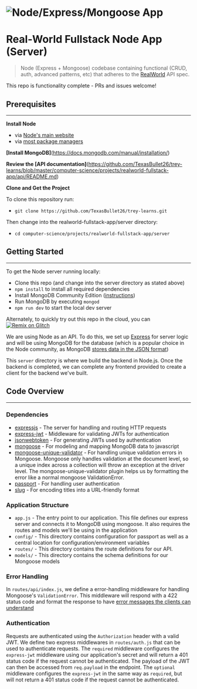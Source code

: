 # ![Node/Express/Mongoose App](/project-logo.png)

# Real-World Fullstack Node App (Server)

> Node (Express + Mongoose) codebase containing functional (CRUD, auth, advanced patterns, etc) that adheres to the [RealWorld](https://github.com/TexasBullet26/realworld) API spec.

This repo is functionality complete - PRs and issues welcome!

## Prerequisites

---

**Install Node**

- via [Node's main website](https://nodejs.org/en/download/)
- via [most package managers](https://nodejs.org/en/download/package-manager/)

**[Install MongoDB]**(https://docs.mongodb.com/manual/installation/)

**Review the [API documentation]**(https://github.com/TexasBullet26/trey-learns/blob/master/computer-science/projects/realworld-fullstack-app/api/README.md)

**Clone and Get the Project**

To clone this repository run:

- `git clone https://github.com/TexasBullet26/trey-learns.git`

Then change into the realworld-fullstack-app/server directory:

- `cd computer-science/projects/realworld-fullstack-app/server`

## Getting Started

---

To get the Node server running locally:

- Clone this repo (and change into the server directory as stated above)
- `npm install` to install all required dependencies
- Install MongoDB Community Edition ([instructions](https://docs.mongodb.com/manual/installation/#tutorials))
- Run MongoDB by executing `mongod`
- `npm run dev` to start the local dev server

Alternately, to quickly try out this repo in the cloud, you can [![Remix on Glitch](https://cdn.glitch.com/2703baf2-b643-4da7-ab91-7ee2a2d00b5b%2Fremix-button.svg)](https://glitch.com/edit/#!/remix/realworld)

We are using Node as an API. To do this, we set up [Express](https://expressjs.com/) for server logic and will be using MongoDB for the database (which is a popular choice in the Node community, as MongoDB [stores data in the JSON format](https://www.mongodb.com/json-and-bson))

This `server` directory is where we build the backend in Node.js. Once the backend is completed, we can complete any frontend provided to create a client for the backend we've built.

## Code Overview

---

### Dependencies

- [expressjs](https://github.com/expressjs/express) - The server for handling and routing HTTP requests
- [express-jwt](https://github.com/auth0/express-jwt) - Middleware for validating JWTs for authentication
- [jsonwebtoken](https://github.com/auth0/node-jsonwebtoken) - For generating JWTs used by authentication
- [mongoose](https://github.com/Automattic/mongoose) - For modeling and mapping MongoDB data to javascript
- [mongoose-unique-validator](https://github.com/blakehaswell/mongoose-unique-validator) - For handling unique validation errors in Mongoose. Mongoose only handles validation at the document level, so a unique index across a collection will throw an exception at the driver level. The mongoose-unique-validator plugin helps us by formatting the error like a normal mongoose ValidationError.
- [passport](https://github.com/jaredhanson/passport) - For handling user authentication
- [slug](https://github.com/dodo/node-slug) - For encoding titles into a URL-friendly format

### Application Structure

- `app.js` - The entry point to our application. This file defines our express server and connects it to MongoDB using mongoose. It also requires the routes and models we'll be using in the application
- `config/` - This directory contains configuration for passport as well as a central location for configuration/environment variables
- `routes/` - This directory contains the route definitions for our API.
- `models/` - This directory contains the schema definitions for our Mongoose models

### Error Handling

In `routes/api/index.js`, we define a error-handling middleware for handling Mongoose's `ValidationError`. This middleware will respond with a 422 status code and format the response to have [error messages the clients can understand](https://github.com/TexasBullet26/realworld/blob/master/API.md#errors-and-status-codes)

### Authentication

Requests are authenticated using the `Authorization` header with a valid JWT. We define two express middlewares in `routes/auth.js` that can be used to authenticate requests. The `required` middleware configures the `express-jwt` middleware using our application's secret and will return a 401 status code if the request cannot be authenticated. The payload of the JWT can then be accessed from `req.payload` in the endpoint. The `optional` middleware configures the `express-jwt` in the same way as `required`, but will not return a 401 status code if the request cannot be authenticated.

